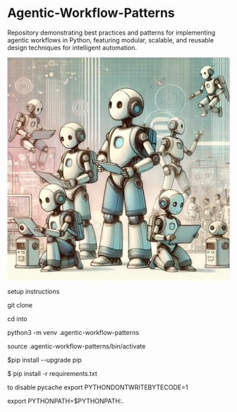# Agentic-Workflow-Patterns

Repository demonstrating best practices and patterns for implementing agentic workflows in Python, featuring modular, scalable, and reusable design techniques for intelligent automation.


![Agentic](./img/agentic.png)

setup instructions 


git clone 

cd into 


python3 -m venv .agentic-workflow-patterns 

source .agentic-workflow-patterns/bin/activate 

$pip install --upgrade pip

$ pip install -r requirements.txt


to disable pycache 
export PYTHONDONTWRITEBYTECODE=1



export PYTHONPATH=$PYTHONPATH:.